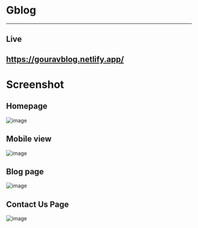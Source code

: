 # Gblog
---
## Live
https://gouravblog.netlify.app/
---
# Screenshot
## Homepage

![image]()
## Mobile view

![image]()

## Blog page

![image]()

## Contact Us Page

![image]()


